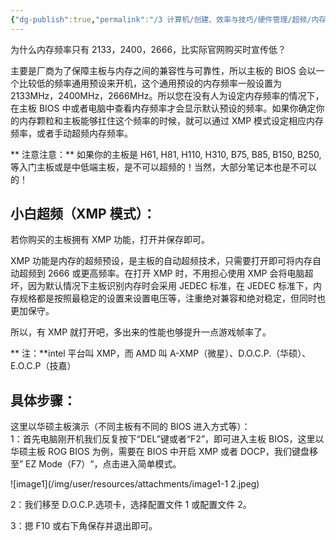 ```yaml
---
{"dg-publish":true,"permalink":"/3 计算机/创建、效率与技巧/硬件管理/超频/内存超频/","title":"内存超频"}
---
```



为什么内存频率只有 2133，2400，2666，比实际官网购买时宣传低？

​主要是厂商为了保障主板与内存之间的兼容性与可靠性，所以主板的 BIOS 会以一个比较低的频率通用预设来开机，这个通用预设的内存频率一般设置为 2133MHz，2400MHz，2666MHz。所以您在没有人为设定内存频率的情况下，在主板 BIOS 中或者电脑中查看内存频率才会显示默认预设的频率。如果你确定你的内存颗粒和主板能够扛住这个频率的时候，就可以通过 XMP 模式设定相应内存频率，或者手动超频内存频率。

\*\* 注意注意：\*\* 如果你的主板是 H61, H81, H110, H310, B75, B85, B150, B250,等入门主板或是中低端主板，是不可以超频的！当然，大部分笔记本也是不可以的！

## 小白超频（XMP 模式）：
​若你购买的主板拥有 XMP 功能，打开并保存即可。

​XMP 功能是内存的超频预设，是主板的自动超频技术，只需要打开即可将内存自动超频到 2666 或更高频率。在打开 XMP 时，不用担心使用 XMP 会将电脑超坏，因为默认情况下主板识别内存时会采用 JEDEC 标准，在 JEDEC 标准下，内存规格都是按照最稳定的设置来设置电压等，注重绝对兼容和绝对稳定，但同时也更加保守。

​所以，有 XMP 就打开吧，多出来的性能也够提升一点游戏帧率了。

​\*\* 注：\*\*intel 平台叫 XMP，而 AMD 叫 A-XMP（微星）、D.O.C.P.（华硕）、E.O.C.P（技嘉）

## 具体步骤：

这里以华硕主板演示（不同主板有不同的 BIOS 进入方式等）：  
1：首先电脑刚开机我们反复按下“DEL”键或者“F2”，即可进入主板 BIOS，这里以华硕主板 ROG BIOS 为例，需要在 BIOS 中开启 XMP 或者 DOCP，我们键盘移至” EZ Mode（F7）“，点击进入简单模式。

![image1](/img/user/resources/attachments/image1-1 2.jpeg)

2：我们移至 D.O.C.P.选项卡，选择配置文件 1 或配置文件 2。

3：摁 F10 或右下角保存并退出即可。